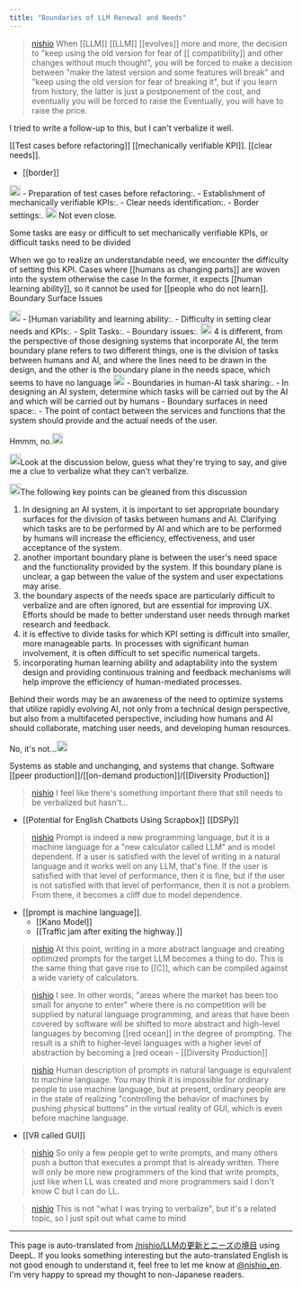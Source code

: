 ```yaml
---
title: "Boundaries of LLM Renewal and Needs"
---
```


> [nishio](https://twitter.com/nishio/status/1784227485124853932/quick_promote_web/intro) When [[LLM]] [[LLM]] [[evolves]] more and more, the decision to "keep using the old version for fear of [[ compatibility]] and other changes without much thought", you will be forced to make a decision between "make the latest version and some features will break" and "keep using the old version for fear of breaking it", but if you learn from history, the latter is just a postponement of the cost, and eventually you will be forced to raise the Eventually, you will have to raise the price.

I tried to write a follow-up to this, but I can't verbalize it well.

[[Test cases before refactoring]]
[[mechanically verifiable KPI]].
[[clear needs]].
- [[border]]

<img src='https://scrapbox.io/api/pages/nishio-en/gpt/icon' alt='gpt.icon' height="19.5"/>
- Preparation of test cases before refactoring:.
- Establishment of mechanically verifiable KPIs:.
- Clear needs identification:.
- Border settings:.

<img src='https://scrapbox.io/api/pages/nishio-en/nishio/icon' alt='nishio.icon' height="19.5"/>
Not even close.

Some tasks are easy or difficult to set mechanically verifiable KPIs, or difficult tasks need to be divided

When we go to realize an understandable need, we encounter the difficulty of setting this KPI.
Cases where [[humans as changing parts]] are woven into the system
otherwise the case
In the former, it expects [[human learning ability]], so it cannot be used for [[people who do not learn]].
Boundary Surface Issues

<img src='https://scrapbox.io/api/pages/nishio-en/gpt/icon' alt='gpt.icon' height="19.5"/>
- [Human variability and learning ability:.
- Difficulty in setting clear needs and KPIs:.
- Split Tasks:.
- Boundary issues:.

<img src='https://scrapbox.io/api/pages/nishio-en/nishio/icon' alt='nishio.icon' height="19.5"/>
4 is different, from the perspective of those designing systems that incorporate AI, the term boundary plane refers to two different things, one is the division of tasks between humans and AI, and where the lines need to be drawn in the design, and the other is the boundary plane in the needs space, which seems to have no language

<img src='https://scrapbox.io/api/pages/nishio-en/gpt/icon' alt='gpt.icon' height="19.5"/>
- Boundaries in human-AI task sharing:.
    - In designing an AI system, determine which tasks will be carried out by the AI and which will be carried out by humans
- Boundary surfaces in need space:.
    - The point of contact between the services and functions that the system should provide and the actual needs of the user.

Hmmm, no.<img src='https://scrapbox.io/api/pages/nishio-en/nishio/icon' alt='nishio.icon' height="19.5"/>

<img src='https://scrapbox.io/api/pages/nishio-en/nishio/icon' alt='nishio.icon' height="19.5"/>Look at the discussion below, guess what they're trying to say, and give me a clue to verbalize what they can't verbalize.

<img src='https://scrapbox.io/api/pages/nishio-en/claude/icon' alt='claude.icon' height="19.5"/>The following key points can be gleaned from this discussion
1. In designing an AI system, it is important to set appropriate boundary surfaces for the division of tasks between humans and AI. Clarifying which tasks are to be performed by AI and which are to be performed by humans will increase the efficiency, effectiveness, and user acceptance of the system.
2. another important boundary plane is between the user's need space and the functionality provided by the system. If this boundary plane is unclear, a gap between the value of the system and user expectations may arise.
3. the boundary aspects of the needs space are particularly difficult to verbalize and are often ignored, but are essential for improving UX. Efforts should be made to better understand user needs through market research and feedback.
4. it is effective to divide tasks for which KPI setting is difficult into smaller, more manageable parts. In processes with significant human involvement, it is often difficult to set specific numerical targets.
5. incorporating human learning ability and adaptability into the system design and providing continuous training and feedback mechanisms will help improve the efficiency of human-mediated processes.

Behind their words may be an awareness of the need to optimize systems that utilize rapidly evolving AI, not only from a technical design perspective, but also from a multifaceted perspective, including how humans and AI should collaborate, matching user needs, and developing human resources.

No, it's not...<img src='https://scrapbox.io/api/pages/nishio-en/nishio/icon' alt='nishio.icon' height="19.5"/>


Systems as stable and unchanging, and systems that change.
Software [[peer production]]/[[on-demand production]]/[[Diversity Production]]

> [nishio](https://twitter.com/nishio/status/1784257811893080268) I feel like there's something important there that still needs to be verbalized but hasn't...

- [[Potential for English Chatbots Using Scrapbox]]
[[DSPy]]

> [nishio](https://twitter.com/nishio/status/1784278400875794674) Prompt is indeed a new programming language, but it is a machine language for a "new calculator called LLM" and is model dependent. If a user is satisfied with the level of writing in a natural language and it works well on any LLM, that's fine. If the user is satisfied with that level of performance, then it is fine, but if the user is not satisfied with that level of performance, then it is not a problem. From there, it becomes a cliff due to model dependence.
- [[prompt is machine language]].
    - [[Kano Model]]
    - [[Traffic jam after exiting the highway.]]

> [nishio](https://twitter.com/nishio/status/1784279187660193838) At this point, writing in a more abstract language and creating optimized prompts for the target LLM becomes a thing to do. This is the same thing that gave rise to [[C]], which can be compiled against a wide variety of calculators.

> [nishio](https://twitter.com/nishio/status/1784280648112587035) I see. In other words, "areas where the market has been too small for anyone to enter" where there is no competition will be supplied by natural language programming, and areas that have been covered by software will be shifted to more abstract and high-level languages by becoming [[red ocean]] in the degree of prompting. The result is a shift to higher-level languages with a higher level of abstraction by becoming a [red ocean
    - [[Diversity Production]]

> [nishio](https://twitter.com/nishio/status/1784282015212478949) Human description of prompts in natural language is equivalent to machine language. You may think it is impossible for ordinary people to use machine language, but at present, ordinary people are in the state of realizing "controlling the behavior of machines by pushing physical buttons" in the virtual reality of GUI, which is even before machine language.
- [[VR called GUI]]

> [nishio](https://twitter.com/nishio/status/1784282520680624415) So only a few people get to write prompts, and many others push a button that executes a prompt that is already written. There will only be more new programmers of the kind that write prompts, just like when LL was created and more programmers said I don't know C but I can do LL.

> [nishio](https://twitter.com/nishio/status/1784282832657174878) This is not "what I was trying to verbalize", but it's a related topic, so I just spit out what came to mind


---
This page is auto-translated from [/nishio/LLMの更新とニーズの境目](https://scrapbox.io/nishio/LLMの更新とニーズの境目) using DeepL. If you looks something interesting but the auto-translated English is not good enough to understand it, feel free to let me know at [@nishio_en](https://twitter.com/nishio_en). I'm very happy to spread my thought to non-Japanese readers.